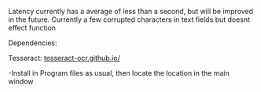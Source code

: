 Latency currently has a average of less than a second, but will be improved in the future.
Currently a few corrupted characters in text fields but doesnt effect function

Dependencies:

Tesseract: [tesseract-ocr.github.io/](https://github.com/tesseract-ocr/tesseract)

  -Install in Program files as usual, then locate the location in the main window
